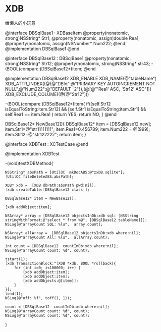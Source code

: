 # XDB

给懒人的小玩意



@interface DBSqlBase1 : XDBaseItem
@property(nonatomic, strong)NSString* Str1;
@property(nonatomic, assign)double  Rea1;
@property(nonatomic, assign)NSNumber*  Num222;
@end
@implementation DBSqlBase1
@end

@interface DBSqlBase12 : DBSqlBase1
@property(nonatomic, strong)NSString* Str12;
@property(nonatomic, strong)NSString* str43;
-(BOOL)compare:(DBSqlBase12*)item;
@end

@implementation DBSqlBase12
XDB_ENABLE
XDB_NAME(@"tableName")
XDB_ATTR_INDEX((@{@"DBId":@"PRIMARY KEY AUTOINCREMENT NOT NULL",@"Num222":@"DEFAULT -2"}),(@[@"'Rea1' ASC, 'Str12' ASC"]))
XDB_EXCLUDE_COLUME((@[@"Str12"]))
 
-(BOOL)compare:(DBSqlBase12*)item{
    if([self.Str12 isEqualToString:item.Str12] &&
       [self.Str1 isEqualToString:item.Str1] &&
       self.Rea1 == item.Rea1 )
        return YES;
    return NO;
}
@end

DBSqlBase12* NewBase12(){
    DBSqlBase12* item = [DBSqlBase12 new];
    item.Str1=@"str11111111";
    item.Rea1=0.456789;
    item.Num222 = @(999);
    item.Str12=@"str122222";
    return item;
}


@interface XDBTest : XCTestCase
@end

@implementation XDBTest

-(void)testXDBMethod{
    
    NSString* absPath = [UtilOC  mkDocABS:@"zxDB.sqlite"];
    [UtilOC fileDeleteABS:absPath];
    
    XDB* xdb =  [XDB dbPath:absPath pwd:nil];
    [xdb createTable:[DBSqlBase12 class]];
    
    DBSqlBase12* item = NewBase12();
    
    [xdb addObject:item];
    
    NSArray* array = [DBSqlBase12 objectsInDb:xdb sql: [NSString stringWithFormat:@"select * from %@", [DBSqlBase12 tableName]]];
    NSLog(@"arrayCount SQL: %lu",  array.count);
    
    NSArray* allArray =  [DBSqlBase12 objectsInDb:xdb where:nil];
    NSLog(@"arrayCount All: %lu",  allArray.count);
    
    int count = [DBSqlBase12  countInDb:xdb where:nil];
    NSLog(@"arrayCount count: %d", count);
    
    tstart(1);
    [xdb TransactionBlock:^(XDB *xdb, BOOL *rollback){
        for (int i=0; i<100000; i++) {
            [xdb addObject:item];
            [xdb addObject:item];
            [xdb addObjects:@[item]];
        }
    }];
    tend(1);
    NSLog(@"off: %f", toff(1, 1));
    
    count = [DBSqlBase12  countInDb:xdb where:nil];
    NSLog(@"arrayCount count: %d", count);
    NSLog(@"arrayCount count: %d", count);
}
